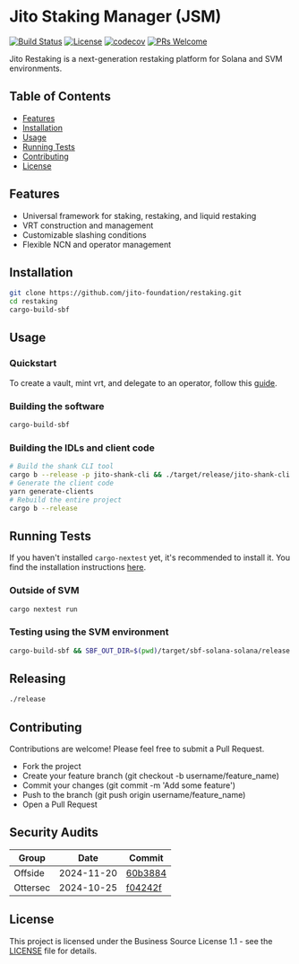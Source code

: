 # Jito Staking Manager (JSM)

[![Build Status](https://github.com/jito-foundation/restaking/actions/workflows/ci.yaml/badge.svg?branch=master)](https://github.com/jito-foundation/restaking/actions)
[![License](https://img.shields.io/badge/License-BSL%201.1-blue.svg)](https://mariadb.com/bsl11/)
[![codecov](https://codecov.io/gh/jito-foundation/restaking/branch/master/graph/badge.svg?token=Q28COAGZ89)](https://codecov.io/gh/jito-foundation/restaking)
[![PRs Welcome](https://img.shields.io/badge/PRs-welcome-brightgreen.svg)](http://makeapullrequest.com)

Jito Restaking is a next-generation restaking platform for Solana and SVM environments.

## Table of Contents

- [Features](#features)
- [Installation](#installation)
- [Usage](#usage)
- [Running Tests](#running-tests)
- [Contributing](#contributing)
- [License](#license)

## Features

- Universal framework for staking, restaking, and liquid restaking
- VRT construction and management
- Customizable slashing conditions
- Flexible NCN and operator management

## Installation

```bash
git clone https://github.com/jito-foundation/restaking.git
cd restaking
cargo-build-sbf
```

## Usage

### Quickstart

To create a vault, mint vrt, and delegate to an operator, follow this [guide](cli/getting_started.md).

### Building the software

```bash
cargo-build-sbf
```

### Building the IDLs and client code

```bash
# Build the shank CLI tool
cargo b --release -p jito-shank-cli && ./target/release/jito-shank-cli
# Generate the client code
yarn generate-clients
# Rebuild the entire project
cargo b --release
```

## Running Tests

If you haven't installed `cargo-nextest` yet, it's recommended to install it.
You find the installation instructions [here](https://nexte.st/docs/installation/from-source/).

### Outside of SVM

```bash
cargo nextest run
```

### Testing using the SVM environment

```bash
cargo-build-sbf && SBF_OUT_DIR=$(pwd)/target/sbf-solana-solana/release cargo nextest run --all-features
```

## Releasing

```bash
./release
```

## Contributing

Contributions are welcome! Please feel free to submit a Pull Request.

- Fork the project
- Create your feature branch (git checkout -b username/feature_name)
- Commit your changes (git commit -m 'Add some feature')
- Push to the branch (git push origin username/feature_name)
- Open a Pull Request

## Security Audits

| Group    | Date       | Commit                                                                 |
|----------|------------|------------------------------------------------------------------------|
| Offside  | 2024-11-20 | [60b3884](security_audits/offside_jito_vault_audit.pdf)                |
| Ottersec | 2024-10-25 | [f04242f](security_audits/ottersec_jito_restaking_audit.pdf)           |

## License

This project is licensed under the Business Source License 1.1 - see the [LICENSE](./LICENSE.md) file for details.

